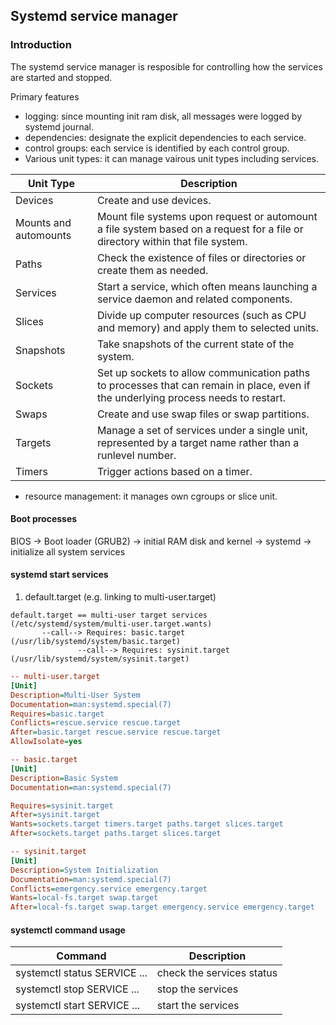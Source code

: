 ## Systemd service manager

### Introduction

The systemd service manager is resposible for controlling how the services are started and stopped.

Primary features

* logging: since mounting init ram disk, all messages were logged by systemd journal.
* dependencies: designate the explicit dependencies to each service.
* control groups: each service is identified by each control group.
* Various unit types: it can manage vairous unit types including services.

Unit Type | Description
-|-
Devices| Create and use devices.
Mounts and automounts| Mount file systems upon request or automount a file system based on a request for a file or directory within that file system.
Paths| Check the existence of files or directories or create them as needed.
Services| Start a service, which often means launching a service daemon and related components.
Slices| Divide up computer resources (such as CPU and memory) and apply them to selected units.
Snapshots| Take snapshots of the current state of the system.
Sockets| Set up sockets to allow communication paths to processes that can remain in place, even if the underlying process needs to restart.
Swaps| Create and use swap files or swap partitions.
Targets| Manage a set of services under a single unit, represented by a target name rather than a runlevel number.
Timers| Trigger actions based on a timer.

* resource management: it manages own cgroups or slice unit.

#### Boot processes

BIOS -> Boot loader (GRUB2) -> initial RAM disk and kernel -> systemd -> initialize all system services

#### systemd start services

1. default.target (e.g. linking to multi-user.target)

```
default.target == multi-user target services (/etc/systemd/system/multi-user.target.wants)
       --call--> Requires: basic.target (/usr/lib/systemd/system/basic.target)
               --call--> Requires: sysinit.target (/usr/lib/systemd/system/sysinit.target)
```
          

```ini
-- multi-user.target
[Unit]
Description=Multi-User System
Documentation=man:systemd.special(7)
Requires=basic.target
Conflicts=rescue.service rescue.target
After=basic.target rescue.service rescue.target
AllowIsolate=yes

-- basic.target
[Unit]
Description=Basic System
Documentation=man:systemd.special(7)

Requires=sysinit.target
After=sysinit.target
Wants=sockets.target timers.target paths.target slices.target
After=sockets.target paths.target slices.target

-- sysinit.target
[Unit]
Description=System Initialization
Documentation=man:systemd.special(7)
Conflicts=emergency.service emergency.target
Wants=local-fs.target swap.target
After=local-fs.target swap.target emergency.service emergency.target
```

#### systemctl command usage

Command | Description
-|-
systemctl status SERVICE ... | check the services status
systemctl stop   SERVICE ... | stop the services
systemctl start  SERVICE ... | start the services

